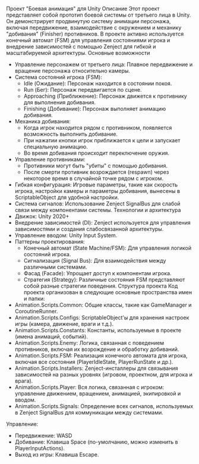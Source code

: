 Проект "Боевая анимация" для Unity
Описание
Этот проект представляет собой прототип боевой системы от третьего лица в Unity. Он демонстрирует продвинутую систему анимации персонажа, включая передвижение, взаимодействие с окружением и механику "добивания" (Finisher) противников. В проекте активно используется конечный автомат (FSM) для управления состояниями игрока и внедрение зависимостей с помощью Zenject для гибкой и масштабируемой архитектуры.
Основные возможности
* Управление персонажем от третьего лица: Плавное передвижение и вращение персонажа относительно камеры.
* Система состояний игрока (FSM):
   * Idle (Ожидание): Персонаж находится в состоянии покоя.
   * Run (Бег): Персонаж передвигается по сцене.
   * Approaching (Приближение): Персонаж движется к противнику для выполнения добивания.
   * Finishing (Добивание): Персонаж выполняет анимацию добивания.
* Механика добивания:
   * Когда игрок находится рядом с противником, появляется возможность выполнить добивание.
   * При нажатии кнопки игрок приближается к цели и запускает специальную анимацию.
   * Во время добивания происходит переключение оружия.
* Управление противниками:
   * Противники могут быть "убиты" с помощью добивания.
   * После смерти противник возрождается (respawn) через некоторое время в случайной точке рядом с игроком.
* Гибкая конфигурация: Игровые параметры, такие как скорость игрока, настройки камеры и параметры добивания, вынесены в ScriptableObject для удобной настройки.
* Система сигналов: Использование Zenject SignalBus для слабой связи между компонентами системы.
Технологии и архитектура
* Движок: Unity 2020+
* Внедрение зависимостей (DI): Zenject используется для управления зависимостями и создания слабосвязанной архитектуры.
* Управление вводом: Unity Input System.
* Паттерны проектирования:
   * Конечный автомат (State Machine/FSM): Для управления логикой состояний игрока.
   * Сигнализация (Signal Bus): Для взаимодействия между различными системами.
   * Фасад (Facade): Упрощает доступ к компонентам игрока.
   * Стратегия (Strategy): Различные состояния FSM представляют собой разные стратегии поведения.
Структура проекта
Код проекта организован в следующие основные пространства имен и папки:
* Animation.Scripts.Common: Общие классы, такие как GameManager и CoroutineRunner.
* Animation.Scripts.Configs: ScriptableObject'ы для хранения настроек игры (камера, движение, враги и т.д.).
* Animation.Scripts.Constants: Константы, используемые в проекте (имена анимаций, событий).
* Animation.Scripts.Enemy: Логика, связанная с поведением противников, включая их возрождение и обработку добиваний.
* Animation.Scripts.FSM: Реализация конечного автомата для игрока, включая все состояния (PlayerIdleState, PlayerRunState и др.).
* Animation.Scripts.Installers: Zenject-инсталлеры для связывания зависимостей на разных уровнях (игровом, проектном, для игрока и врага).
* Animation.Scripts.Player: Вся логика, связанная с игроком: управление движением, вращением, анимацией, экипировкой и вводом.
* Animation.Scripts.Signals: Определение всех сигналов, используемых в Zenject SignalBus для коммуникации между системами.

Управление:
* Передвижение: WASD
* Добивание: Клавиша Space (по-умолчанию, можно изменить в PlayerInputActions).
* Выход из игры: Клавиша Escape.
